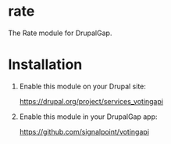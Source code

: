 rate
====

The Rate module for DrupalGap.

Installation
============

1. Enable this module on your Drupal site:

     https://drupal.org/project/services_votingapi


2. Enable this module in your DrupalGap app:

     https://github.com/signalpoint/votingapi

